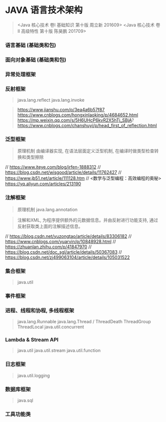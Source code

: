 # JAVA 语言技术架构

> <Java 核心技术 卷I 基础知识 第十版 周立新 201609>
> <Java 核心技术 卷II 高级特性 第十版 陈昊鹏 201709>

### 语言基础 (基础类和包)

### 面向对象基础 (基础类和包)

### 异常处理框架

### 反射框架

> java.lang.reflect
> java.lang.invoke

> https://www.jianshu.com/p/3ea4a6b57f87
> https://www.cnblogs.com/hongxinlaoking/p/4684652.html
> https://mp.weixin.qq.com/s/5H6UHcP6kvR2X5hTj_SBjA?
> https://www.cnblogs.com/chanshuyi/p/head_first_of_reflection.html

### 泛型框架

> 原理机制
> 由编译器实现, 在语法层面定义泛型机制, 在编译时做类型检查转换和类型擦除

// https://www.iteye.com/blog/irfen-1888312
// https://blog.csdn.net/wisgood/article/details/11762427
// https://www.jb51.net/article/111128.htm
// <数学与泛型编程：高效编程的奥秘> https://yq.aliyun.com/articles/213190

### 注解框架

> 原理机制
> java.lang.annotation

> 注解和XML, 为程序提供额外的元数据信息。并由反射进行功能支持, 通过反射获取类上面的注解描述信息。

// https://blog.csdn.net/yuzongtao/article/details/83306182
// https://www.cnblogs.com/yuarvin/p/10848928.html
// https://zhuanlan.zhihu.com/p/41847970
// https://blog.csdn.net/doc_sgl/article/details/50367083
// https://blog.csdn.net/zj499063104/article/details/105031522

### 集合框架

> java.util

### 事件框架

### 进程、线程和协程, 多线程框架

> java.lang.Runnable
> java.lang.Thread      / ThreadDeath ThreadGroup ThreadLocal
> java.util.concurrent

### Lambda & Stream API

> java.util
> java.util.stream
> java.util.function

### 日志框架

> java.util.logging

### 数据库框架

> java.sql

### 工具功能类
